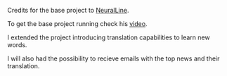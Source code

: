 Credits for the base project to [NeuralLine](https://www.youtube.com/@NeuralNine).

To get the base project running check his [video](https://www.youtube.com/watch?v=5mEmE7pBI1A&t=7s).

I extended the project introducing translation capabilities to learn new words.

I will also had the possibility to recieve emails with the top news and their translation.
